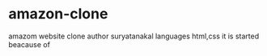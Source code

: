 # amazon-clone
amazom  website clone 
author suryatanakal
languages html,css
it is started beacause of 

